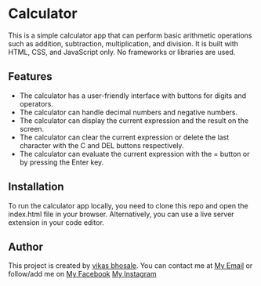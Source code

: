 # Calculator

This is a simple calculator app that can perform basic arithmetic operations such as addition, subtraction, multiplication, and division. It is built with HTML, CSS, and JavaScript only. No frameworks or libraries are used.

## Features

- The calculator has a user-friendly interface with buttons for digits and operators.
- The calculator can handle decimal numbers and negative numbers.
- The calculator can display the current expression and the result on the screen.
- The calculator can clear the current expression or delete the last character with the C and DEL buttons respectively.
- The calculator can evaluate the current expression with the = button or by pressing the Enter key.

## Installation

To run the calculator app locally, you need to clone this repo and open the index.html file in your browser. Alternatively, you can use a live server extension in your code editor.


## Author

This project is created by [vikas bhosale](https://github.com/vikasbhosale-45). You can contact me at [My Email](vikasbhosale161@gmail.com) or follow/add me on [My Facebook](https://www.facebook.com/vikasbhosale45/) [My Instagram](https://www.instagram.com/vikasbhosale_45/)
